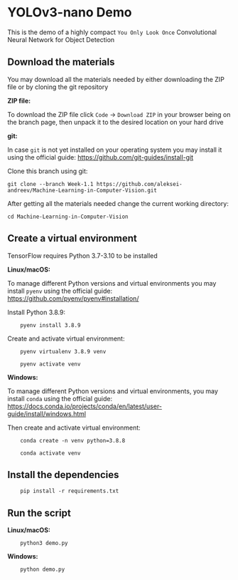 # YOLOv3-nano Demo

This is the demo of a highly compact `You Only Look Once` Convolutional Neural Network for Object Detection

## Download the materials

You may download all the materials needed by either downloading the ZIP file or by cloning the git repository

**ZIP file:**

To download the ZIP file click `Code` -> `Download ZIP` in your browser being on the branch page, then unpack it to the desired location on your hard drive

**git:**

In case `git` is not yet installed on your operating system you may install it using the official guide: https://github.com/git-guides/install-git

Clone this branch using git:

```
git clone --branch Week-1.1 https://github.com/aleksei-andreev/Machine-Learning-in-Computer-Vision.git
```

After getting all the materials needed change the current working directory:

```
cd Machine-Learning-in-Computer-Vision
```

## Create a virtual environment

TensorFlow requires Python 3.7-3.10 to be installed

**Linux/macOS:**

To manage different Python versions and virtual environments you may install `pyenv` using the official guide: https://github.com/pyenv/pyenv#installation/

Install Python 3.8.9:

```
    pyenv install 3.8.9
```

Create and activate virtual environment:

```
    pyenv virtualenv 3.8.9 venv

    pyenv activate venv
```

**Windows:**

To manage different Python versions and virtual environments, you may install `conda` using the official guide: https://docs.conda.io/projects/conda/en/latest/user-guide/install/windows.html

Then create and activate virtual environment:

```
    conda create -n venv python=3.8.8
	
    conda activate venv
```

## Install the dependencies

```
    pip install -r requirements.txt
```

## Run the script

**Linux/macOS:**

```
    python3 demo.py
```

**Windows:**

```
    python demo.py
```

